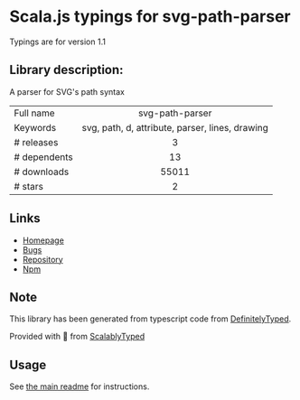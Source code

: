 
# Scala.js typings for svg-path-parser

Typings are for version 1.1

## Library description:
A parser for SVG's path syntax

|                    |                 |
| ------------------ | :-------------: |
| Full name          | svg-path-parser |
| Keywords           | svg, path, d, attribute, parser, lines, drawing |
| # releases         | 3 |
| # dependents       | 13 |
| # downloads        | 55011 |
| # stars            | 2 |

## Links
- [Homepage](https://github.com/hughsk/svg-path-parser#readme)
- [Bugs](https://github.com/hughsk/svg-path-parser/issues)
- [Repository](https://github.com/hughsk/svg-path-parser)
- [Npm](https://www.npmjs.com/package/svg-path-parser)
    


## Note
This library has been generated from typescript code from [DefinitelyTyped](https://definitelytyped.org).

Provided with :purple_heart: from [ScalablyTyped](https://github.com/oyvindberg/ScalablyTyped)

## Usage
See [the main readme](../../readme.md) for instructions.


